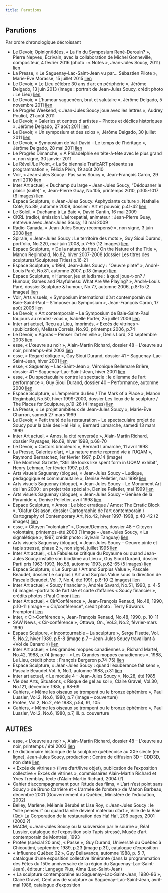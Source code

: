 ```yaml
---
title: Parutions
---
```


## Parutions

Par ordre chronologique décroissant

- Le Devoir, Opinion/Idées, « La fin du Symposium René-Derouin? », Pierre Nepveu, Écrivain, avec la collaboration de Michel Gonneville, compositeur, 4 février 2016 (photo : « Notes », Jean-Jules Soucy, 2011) [lien](https://www.ledevoir.com/opinion/idees/461983/val-david-la-fin-du-symposium-rene-derouin)
- La Presse, « Le Saguenay-Lac-Saint-Jean vu par... Sébastien Pilote », Marie-Ève Morasse, 15 juillet 2015 [lien](https://www.lapresse.ca/voyage/destinations/quebec/saguenay-lac-saint-jean/201507/15/01-4885732-le-saguenay-lac-saint-jean-vu-par-sebastien-pilote.php)
- Le Devoir, « Le Lieu célèbre 30 ans d’art en périphérie », Jérôme Delgado, 13 juin 2013 (image : portrait de Jean-Jules Soucy, crédit photo : Le Lieu) [lien](https://www.ledevoir.com/culture/arts-visuels/380594/le-lieu-celebre-30-ans-d-art-en-peripherie)
- Le Devoir, « L'humour saguenéen, brut et salutaire », Jérôme Delgado, 5 novembre 2011 [lien](https://www.ledevoir.com/culture/arts-visuels/335267/l-humour-sagueneen-brut-et-salutaire)
- Le Progrès Weekend, « Jean-Jules Soucy joue avec les lettres », Audrey Pouliot, 21 août 2011
- Le Devoir, « Galeries et centres d'artistes – Photos et déclics historiques », Jérôme Delgado, 27 août 2011 [lien](https://www.ledevoir.com/culture/arts-visuels/330163/galeries-et-centres-d-artistes-photos-et-declics-historiques)
- Le Devoir, « Un symposium et des solos », Jérôme Delgado, 30 juillet 2011 [lien](https://www.ledevoir.com/culture/arts-visuels/328389/un-symposium-et-des-solos)
- Le Devoir, « Symposium de Val-David – Le temps de l'héritage », Jérôme Delgado, 28 mai 2011 [lien](https://www.ledevoir.com/culture/324167/symposium-de-val-david-le-temps-de-l-heritage)
- Le Progrès Dimanche, « À Philadelphie en tête-à-tête avec le plus grand », non signé, 30 janvier 2011
- Le Réveil/Le Point, « La 5e biennale TraficART présente sa programmation », Félicia Pivin, 19 août 2010
- Voir, « Jean-Jules Soucy : Pas sans Soucy », Jean-François Caron, 29 avril 2010 [lien](https://voir.ca/arts-visuels/2010/04/29/jean-jules-soucy-pas-sans-soucy)
- Inter Art actuel, « Duchamp du large – Jean-Jules Soucy, “Dédouaner le plaisir (suite)” », Jean-Pierre Guay, No.105, printemps 2010, p.105-1017 (6 images) [lien](https://www.erudit.org/fr/revues/inter/2010-n105-inter1508675/62660ac.pdf)
- Espace Sculpture, « Jean-Jules Soucy. Asphyxiante culture », Nathalie Côté, No.89, automne 2009, dossier : Art et pouvoir, p.41-42 [lien](https://www.erudit.org/fr/revues/espace/2009-n89-espace1041676/8825ac.pdf)
- Le Soleil, « Duchamp à La Baie », David Cantin, 16 mai 2009
- CKRL (radio), émission L’aérospatial, animateur : Jean-Pierre Guay,  entrevue avec Jean-Jules Soucy, 13 mai 2009
- Radio-Canada, « Jean-Jules Soucy récompensé », non signé, 3 juin 2008 [lien](https://ici.radio-canada.ca/nouvelle/399493/soucy-prix)
- Spirale, « Jean-Jules Soucy : Le territoire des mots », Guy Sioui Durand, portfolio, No.220, mai-juin 2008, p.7-55 (12 images) [lien](https://www.erudit.org/fr/revues/spirale/2008-n220-spirale1060483/16923ac.pdf)
- Espace Sculpture, « De la nature du titre / On the Nature of the Title », Manon Regimbald, No.82, hiver 2007-2008 (dossier Les titres des sculptures/Sculptures Titles) p.16-21
- Espace Sculpture, « 1994, Jean-Jules Soucy : “Oeuvre pinte” », André-Louis Paré, No.81, automne 2007, p.18 (image) [lien](https://www.erudit.org/fr/revues/espace/2007-n81-espace1050215/9273ac/)
- Espace Sculpture, « Humour, jeu et ludisme : à quoi joue-t-on? / Humour, Games and Playfulness: What Are We Playing? », André-Louis Paré, dossier Sculpture & humour, No.77, automne 2006, p.8-15 (2 images) [lien](https://www.erudit.org/fr/revues/espace/2006-n77-espace1050357/8847ac.pdf)
- Voir, Arts visuels, « Symposium international d’art contemporain de Baie-Saint-Paul – S’imposer au Symposium », Jean-François Caron, 17 août 2006 [lien](https://voir.ca/arts-visuels/2006/08/17/symposium-international-dart-contemporain-de-baie-saint-paul-simposer-au-symposium)
- Le Devoir, « Art contemporain – Le Symposium de Baie-Saint-Paul toujours au rendez-vous », Isabelle Porter, 25 juillet 2006 [lien](https://www.ledevoir.com/culture/114445/art-contemporain-le-symposium-de-baie-saint-paul-toujours-au-rendez-vous)
- Inter art actuel, Reçu au Lieu, Imprimés, « Excès de vitrines » (publication), Melissa Correia, No.93, printemps 2006, p.74
- Le Devoir, « Agoras – Penser l’art en ville », Denis Lord, 20 septembre 2003 [lien](https://www.ledevoir.com/culture/36394/agoras-penser-l-art-en-ville)
- esse, « L'œuvre au noir », Alain-Martin Richard, dossier 48 – L'œuvre au noir, printemps-été 2003 [lien](https://esse.ca/fr/dossier-loeuvre-au-noir)
- esse, « Regard oblique », Guy Sioui Durand, dossier 41 – Saguenay–Lac-Saint-Jean, hiver 2001 [lien](https://esse.ca/fr/regard-oblique)
- esse, « Saguenay – Lac-Saint-Jean », Véronique Bellemare Brière, dossier 41 – Saguenay–Lac-Saint-Jean, hiver 2001 [lien](https://esse.ca/fr/saguenay-lac-saint-jean)
- esse, « Du spectaculaire contre le spectacle : le dilemme de l’art performance », Guy Sioui Durand, dossier 40 – Performance, automne 2000 [lien](https://esse.ca/fr/article/40/Durand)
- Espace Sculpture, « L’empreinte du lieu / The Mark of a Place », Manon Regimbald, No.50, hiver 1999-2000, dossier Les lieux de la sculpture / The Places for Sculpture, p.19-26 (4 images) [lien](https://www.erudit.org/fr/revues/espace/1999-n50-espace1050790/9655ac.pdf)
- La Presse, « Le projet ambitieux de Jean-Jules Soucy », Marie-Ève Charron, samedi 27 mars 1999
- Le Devoir, « Petit traité de la restauration – Le spectaculaire projet de Soucy pour la baie des Ha! Ha! », Bernard Lamarche, samedi 13 mars 1999
- Inter Art actuel, « Amos, la cité renversée », Alain-Martin Richard, dossier Paysages, No.69, hiver 1998, p.68-70
- Le Devoir, « Castors bricoleurs », Bernard Lamarche, 11 avril 1998
- La Presse, Galeries d’art, « La nature morte reprend vie à l’UQAM », Raymond Bernatchez, 1er février 1997, p.D.14 (image)
- The Montreal Gazette, “Still life looks like spent form in UQAM exhibit”, Henry Lehman, 1er février 1997, p.I.6.
- Arts visuels Saguenay (blogue), « Jean-Jules Soucy – Ludique, pédagogique et communautaire », Denise Pelletier, mai 1999 [lien](https://artsvisuelssaguenay.blogspot.com/2010/02/jean-jules-soucy.html)
- Arts visuels Saguenay (blogue), « Jean-Jules Soucy – Le Monument Art de l'an 2000 : un projet très spécial », Denise Pelletier, mai 1999 [lien](https://artsvisuelssaguenay.blogspot.com/search/label/Soucy%20Jean-Jules)
- Arts visuels Saguenay (blogue), « Jean-Jules Soucy – Genèse de la Pyramide », Denise Pelletier, avril 1998 [lien](https://artsvisuelssaguenay.blogspot.com/1998/04/jean-jules-soucy.html)
- Espace Sculpture, « Amos : Le bloc erratique / Amos: The Erratic Block », ’Olafur Gislason, dossier Cartographie de l’art contemporain / Cartography of Contemporary Art, No.42, hiver 1997-1998, p.40-42 (2 images) [lien](https://www.erudit.org/fr/revues/espace/1997-n42-espace1200926/9823ac/)
- esse, « Citoyen “volontaire” », Doyon/Demers, dossier 48 – Citoyen volontaire, printemps-été 2003 (1 image – Jean-Jules Soucy, « La signalétique », 1997, crédit photo : Sylvain Tanguay) [lien](https://esse.ca/fr/dossier-citoyen-volontaire)
- Arts visuels Saguenay (blogue), « Jean-Jules Soucy – Oeuvre pinte et tapis stressé, phase 2 », non signé, juillet 1995 [lien](https://artsvisuelssaguenay.blogspot.com/1995/07/jean-jules-soucy.html)
- Inter Art actuel,, « La Fabuleuse critique du Royaume ou quand Jean-Jules Soucy installe son biodâme au Lieu », Guy Sioui Durand, dossier Parti pris 1963-1993, No.58, automne 1993, p.62-65 (5 images) [lien](https://www.erudit.org/fr/revues/inter/1993-n58-inter1109708/46690ac/)
- Espace Sculpture, « Le Surplus / Art and Surplus Value », Pascale Beaudet, dossier Le surplus / Art and Surplus Value sous la direction de Pascale Beaudet, Vol. 7, No.4, été 1991, p.6-10 (2 images) [lien](https://www.erudit.org/en/journals/espace/1991-v7-n4-espace1048085/168ac/)
- Inter Art actuel, « Soucy financier », Andrée Savard, No.51, 1990, p. 4-5 (4 images –portraits de l’artiste et carte d’affaires « Soucy financier », crédits photos : Paul Cimon) [lien](https://www.erudit.org/fr/revues/inter/1990-n51-inter1104018/46782ac/)
- Inter Art actuel, « Cir/Conférence », Jean-François Renaud, No.48, 1990, p.10-11 (image – « Cir/conférence”, crédit photo : Terry Edwards Frampton) [lien](https://www.erudit.org/fr/revues/inter/1990-n48-inter1101702/27106ac/)
- Inter, « Cir-Conférence », Jean-François Renaud, No.48, 1990, p. 10-11
- SAW News, « Cir-conférence », Ottawa, On., Vol.3, No.2, février-mars 1990
- Espace Sculpure, « Incontournable – La sculpture », Serge Fisette, Vol. 5, No.2, hiver 1989, p.5-8 (image p.7 – Jean-Jules Soucy travaillant à «Vol de Canard ») [lien](https://www.erudit.org/fr/revues/espace/1989-v5-n2-espace1047001/9397ac.pdf)
- Inter Art actuel, « Les grandes moppes canadiennes », Richard Martel, No.42, 1988, p.74  (image – « Les Grandes moppes canadiennes », 1988, Le Lieu, crédit photo : François Bergeron p.74-75) [lien](https://www.erudit.org/fr/revues/inter/1988-n42-inter1107125/46905ac/)
- Espace Sculpture, « Jean-Jules Soucy : quand l’exubérance fait sens », Pascale Beaudet Vol. 5, No.1, automne 1988, p.31 [lien](https://www.erudit.org/fr/revues/espace/1988-v5-n1-espace1046732/151ac.pdf)
- Inter art actuel, « Le module 4 – Jean-Jules Soucy », No.28, été 1985
- Vie des Arts, Situations, « Risque de gel au sol », Claire Gravel, Vol.30, No.121, décembre 1985, p.68-69
- Cahiers, « Même les oiseaux se trompent ou le bronze éphémère », Paul Lussier, Vol.2, No.6, 1980, p.7 (image – couverture)
- Protée, Vol.2, No.2, été 1983, p.54, 91, 105
- Cahiers, « Même les oiseaux se trompent ou le bronze éphémère », Paul Lussier, Vol.2, No.6, 1980, p.7, ill. p. couverture

## AUTRES

- esse, « L'œuvre au noir », Alain-Martin Richard, dossier 48 – L'œuvre au noir, printemps / été 2003 [lien](https://esse.ca/fr/dossier-loeuvre-au-noir)
- Le dictionnaire historique de la sculpture québécoise au XXe siècle (en ligne), Jean-Jules Soucy, production : Centre de diffusion 3D – CDD3D, non daté [lien](https://dictionnaire.espaceartactuel.com/artistes/soucy-jean-jules-1951)
- « Excès de vitrines » (livre d’art/livre objet), publication de l’exposition collective « Excès de vitrines », commissaires Alain-Martin Richard et Yves Tremblay, texte d'Alain-Martin Richard, 2004 (?)
- Cahier d’accompagnement pour l’étude des films, « L’art n’est point sans Soucy » de Bruno Carrière et « L’armée de l’ombre » de Manon Barbeau, décembre 2001 (Gouvernement du Québec, Ministère de l’éducation, 2002)
- Belley, Marlène, Mélanie Bérubé et Lise Roy, « Jean-Jules Soucy : le “ville penseur” ou quand la ville devient matériau d’art », Ville de la Baie (Qc): La Corporation de la restauration des Ha! Ha!, 206 pages, 2001 (2002 ?)
- MACM, « Jean-Jules Soucy ou la subversion par le sourire », Réal Lussier, catalogue de l’exposition solo Tapis stressé, Musée d’art contemporain de Montréal, 1993
- Protée (spécial 20 ans), « Passe », Guy Durand, Université du Québec à Chicoutimi, septembre 1989, p.23 (image p.31), catalogue d’exposition 
- « Influence Québec 02 », Guy Bellavance, automne 1988, p. 5-7, catalogue d’une exposition collective itinérante (dans la programmation des Fêtes du 150e anniversaire de la région du Saguenay–Lac-Saint-Jean), éditeur : Langage Plus, Alma (Lac-Saint-Jean)
- « La sculpture contemporaine au Saguenay–Lac-Saint-Jean, 1980-86 », Claire Gravel, Cent ans de sculpture au Saguenay–Lac-Saint-Jean, avril-mai 1986, catalogue d’exposition
